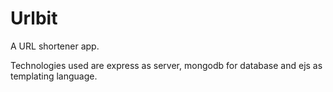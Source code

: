 # Urlbit

A URL shortener app.

Technologies used are express as server, mongodb for database and ejs as templating language.

